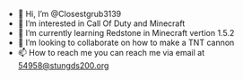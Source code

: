 - 👋 Hi, I’m @Closestgrub3139
- 👀 I’m interested in Call Of Duty and Minecraft
- 🌱 I’m currently learning Redstone in Minecraft vertion 1.5.2
- 💞️ I’m looking to collaborate on how to make a TNT cannon
- 📫 How to reach me you can reach me via email at 54958@stungds200.org

<!---
Closestgrub3139/Closestgrub3139 is a ✨ special ✨ repository because its `README.md` (this file) appears on your GitHub profile.
You can click the Preview link to take a look at your changes.
--->
